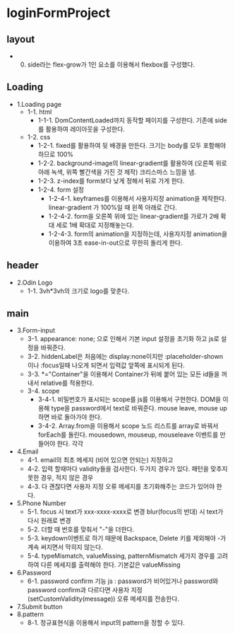 # loginFormProject

## layout

* 0. side라는 flex-grow가 1인 요소를 이용해서 flexbox를 구성했다.

## Loading

* 1.Loading page
   * 1-1. html
       * 1-1-1. DomContentLoaded까지 동작할 페이지를 구성한다. 기존에 side를 활용하여 레이아웃을 구성한다.
   * 1-2.  css
       * 1-2-1. fixed를 활용하여 뒷 배경을 만든다. 크기는 body를 모두 포함해야 하므로 100%
       * 1-2-2. background-image의 linear-gradient를 활용하여 (오른쪽 위로 아래 녹색, 위쪽 빨간색을 가진 것 제작) 크리스마스 느낌을 냄.
       * 1-2-3. z-index를 form보다 낮게 정해서 뒤로 가게 한다.
       * 1-2-4. form 설정
           * 1-2-4-1. keyframes를 이용해서 사용자지정 animation을 제작한다. linear-gradient 가 100%일 때 왼쪽 아래로 간다.
           * 1-2-4-2. form을 오른쪽 위에 있는 linear-gradient를 가로가 2배 확대 세로 1배 확대로 지정해놓는다.
           * 1-2-4-3. form의 animation을 지정하는데, 사용자지정 animation을 이용하여 3초 ease-in-out으로 무한히 돌리게 한다.

## header

* 2.Odin Logo
   * 1-1. 3vh*3vh의 크기로 logo를 맞춘다.

## main

* 3.Form-input
    * 3-1. appearance: none; 으로 인해서 기본 input 설정을 초기화 하고 js로 설정을 바꿔준다.
    * 3-2. hiddenLabel은 처음에는 display:none이지만 :placeholder-shown 이나 :focus일때 나오게 되면서 입력값 앞쪽에 표시되게 된다.
    * 3-3. *="Container"을 이용해서 Container가 뒤에 붙어 있는 모든 id들을 꺼내서 relative를 적용한다.
    * 3-4. scope
      * 3-4-1. 비밀번호가 표시되는 scope를 js를 이용해서 구현한다. DOM을 이용해 type을 password에서 text로 바꿔준다. mouse leave, mouse up하면 바로 돌아가야 한다.
      * 3-4-2. Array.from을 이용해서 scope 노드 리스트를 array로 바꿔서 forEach를 돌린다. mousedown, mouseup, mouseleave 이벤트를 만들어야 한다. 각각
* 4.Email
    * 4-1. email의 최초 메세지 (비어 있으면 안되는) 지정하고
    * 4-2. 입력 할때마다 validity들을 검사한다. 두가지 경우가 있다. 패턴을 맞추지 못한 경우, 적지 않은 경우
    * 4-3. 다 괜찮다면 사용자 지정 오류 메세지를 초기화해주는 코드가 있어야 한다.
* 5.Phone Number
    * 5-1. focus 시 text가 xxx-xxxx-xxxx로 변경 blur(focus의 반대) 시 text가 다시 원래로 변경
    * 5-2. 더할 때 번호를 맞춰서 "-"을 더한다.
    * 5-3. keydown이벤트로 하기 때문에 Backspace, Delete 키를 제외해야 -가 계속 써지면서 막히지 않는다.
    * 5-4. typeMismatch, valueMissing, patternMismatch 세가지 경우를 고려하여 다른 메세지를 출력해야 한다. 기본값은 valueMissing
* 6.Password
    * 6-1. password confirm 기능 js : password가 비어있거나 password와 password confirm과 다르다면 사용자 지정 (setCustomValidity(message)) 오류 메세지를 전송한다.
* 7.Submit button
* 8.pattern
  * 8-1. 정규표현식을 이용해서 input의 pattern을 정할 수 있다.